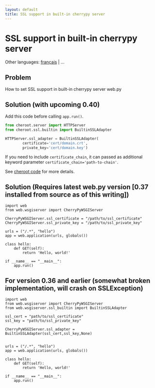 ```yaml
---
layout: default
title: SSL support in built-in cherrypy server
---
```


# SSL support in built-in cherrypy server

Other languages: [français](/../cookbook/ssl.fr) | ...

## Problem

How to set SSL support in built-in cherrypy server web.py

## Solution (with upcoming 0.40)

Add this code before calling `app.run()`.

```python
from cheroot.server import HTTPServer
from cheroot.ssl.builtin import BuiltinSSLAdapter

HTTPServer.ssl_adapter = BuiltinSSLAdapter(
        certificate='cert/domain.crt', 
        private_key='cert/domain.key')
```

If you need to include `certificate_chain`, it can passed as additional keyword parameter `certificate_chain='path-to-chain'`.

See [cheroot code](https://github.com/cherrypy/cheroot/blob/master/cheroot/ssl/builtin.py) for more details.

## Solution (Requires latest web.py version [0.37 installed from source as of this writing])
    import web
    from web.wsgiserver import CherryPyWSGIServer
    
    CherryPyWSGIServer.ssl_certificate = "/path/to/ssl_certificate"
    CherryPyWSGIServer.ssl_private_key = "/path/to/ssl_private_key"
       
    urls = ("/.*", "hello")
    app = web.application(urls, globals())

    class hello:
        def GET(self):
            return 'Hello, world!'

    if __name__ == "__main__":
        app.run()

## For version 0.36 and earlier (somewhat broken implementation, will crash on SSLException)

    import web
    from web.wsgiserver import CherryPyWSGIServer
    from web.wsgiserver.ssl_builtin import BuiltinSSLAdapter
    
    ssl_cert = "path/to/ssl_certificate"
    ssl_key = "path/to/ssl_private_key"
    
    CherryPyWSGIServer.ssl_adapter = BuiltinSSLAdapter(ssl_cert,ssl_key,None)


    urls = ("/.*", "hello")
    app = web.application(urls, globals())

    class hello:
        def GET(self):
            return 'Hello, world!'

    if __name__ == "__main__":
        app.run()
